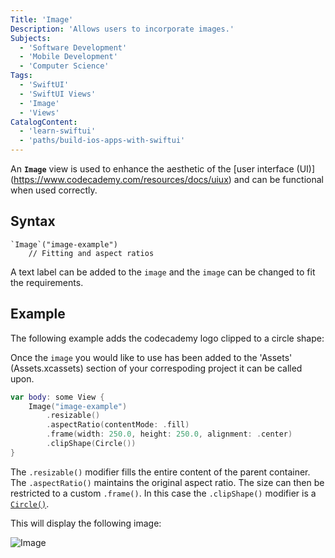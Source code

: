 ```yaml
---
Title: 'Image'
Description: 'Allows users to incorporate images.'
Subjects:
  - 'Software Development'
  - 'Mobile Development'
  - 'Computer Science'
Tags:
  - 'SwiftUI'
  - 'SwiftUI Views'
  - 'Image'
  - 'Views'
CatalogContent:
  - 'learn-swiftui'
  - 'paths/build-ios-apps-with-swiftui'
---
```


An **`Image`** view is used to enhance the aesthetic of the [user interface (UI)] (https://www.codecademy.com/resources/docs/uiux) and can be functional when used correctly.

## Syntax

```pseudo 
`Image`("image-example")
    // Fitting and aspect ratios
```

A text label can be added to the `image` and the `image` can be changed to fit the requirements.

## Example

The following example adds the codecademy logo clipped to a circle shape:

Once the `image` you would like to use has been added to the 'Assets' (Assets.xcassets) section of your correspoding project it can be called upon.

```swift
var body: some View {
    Image("image-example")
        .resizable()
        .aspectRatio(contentMode: .fill)
        .frame(width: 250.0, height: 250.0, alignment: .center)
        .clipShape(Circle())
}
```

The `.resizable()` modifier fills the entire content of the parent container.  The `.aspectRatio()` maintains the original aspect ratio. The size can then be restricted to a custom `.frame()`. In this case the `.clipShape()` modifier is a [`Circle()`](https://www.codecademy.com/resources/docs/swiftui/views/circle).

This will display the following image:

![Image](https://raw.githubusercontent.com/Codecademy/docs/main/media/image-example.png)
